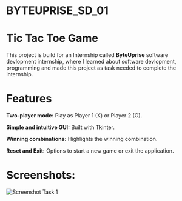 # BYTEUPRISE_SD_01


# Tic Tac Toe Game

This project is build for an Internship called **ByteUprise** software devlopment internship, where I learned about software devlopment, programming and made this project as task needed to complete the  internship.

# Features
**Two-player mode:** Play as Player 1 (X) or Player 2 (O).

**Simple and intuitive GUI:** Built with Tkinter.

**Winning combinations:** Highlights the winning combination.

**Reset and Exit:** Options to start a new game or exit the application.

# Screenshots:
![Screenshot Task 1](https://github.com/Aditya-Lokhande22/BYTEUPRISE_SD_01/assets/140164494/89ca9996-e51c-42d0-9d5c-659274480c6b)
